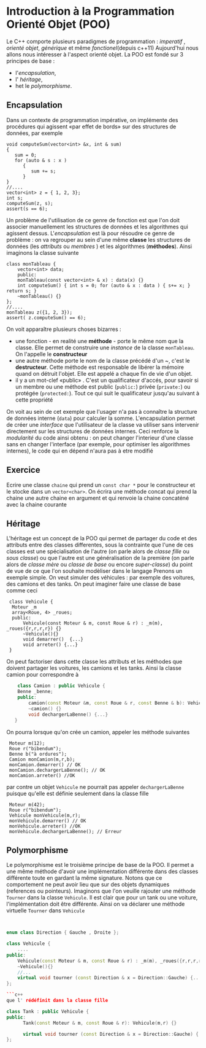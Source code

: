 Introduction à la Programmation Orienté Objet (POO)
===================================================
Le C++ comporte plusieurs paradigmes de programmation : *imperatif* , *orienté objet*, *générique* et même
*fonctionel*(depuis c++11)
Aujourd'hui nous allons nous intéresser à l'aspect orienté objet. La POO est fondé sur 3 principes de base :  
 - l'*encapsulation*, 
 - l' *héritage*, 
 - het le *polymorphisme*.

Encapsulation
----------------
Dans un contexte de programmation impérative, on implémente des procédures qui agissent «par effet de bords» 
sur des structures de données, par exemple
    

    void computeSum(vector<int> &x, int & sum)
    {
       sum = 0; 
       for (auto & s : x )
          {
             sum += s;
          }
    }
    //....
    vector<int> z = { 1, 2, 3};
    int s;
    computeSum(z, s);
    assert(s == 6);


Un problème de l'utilisation de ce genre de fonction est que l'on doit associer manuellement les structures de données et 
les algorithmes qui agissent dessus. L'*encapsulation* est là pour résoudre ce genre de problème : on va regrouper 
au sein d'une même **classe** les structures de données (les *attributs* ou *membres* ) et les algorithmes (**méthodes**). 
Ainsi imaginons la classe suivante


    class monTableau {
        vector<int> data;
        public:
        monTableau(const vector<int> & x) : data(x) {}
        int computeSum() { int s = 0; for (auto & x : data ) { s+= x; } return s; }
        ~monTableau() {}
    };
    //....
    monTableau z({1, 2, 3});
    assert( z.computeSum() == 6);


On voit apparaître plusieurs choses bizarres :
 - une fonction  - en realité une **méthode** - porte le même nom que la classe. Elle permet de construire une _instance_ 
 de la classe `monTableau`. On l'appelle le **constructeur**
 - une autre méthode porte le nom de la classe précédé d'un ~, c'est le **destructeur**. Cette méthode est responsable
 de libérer la mémoire quand on détruit l'objet. Elle est appelé a chaque fin de vie d'un objet.
 - il y a un mot-clef «public» . C'est un qualificateur d'accés, pour savoir si un membre ou une méthode est public (`public:`)
 privée (`private:`) ou protégée (`protected:`). Tout ce qui suit le qualificateur jusqu'au suivant à cette propriété

On voit au sein de cet exemple que l'usager n'a pas à connaître la structure de données interne (`data`) pour calculer 
la somme. L'encapsulation permet de créer une _interface_ que l'utilisateur de la classe va utiliser sans intervenir directement
sur les structures de données internes. Ceci renforce la _modularité_ du code ainsi obtenu : on peut changer l'interieur d'une 
classe sans en changer l'interface (par exemple, pour optimiser les algorithmes internes), le code qui en dépend n'aura pas à etre modifié 
## Exercice 
Ecrire une classe `chaine` qui prend un `const char *` pour le constructeur et le stocke dans un `vector<char>`. On écrira 
une méthode concat qui prend la chaine une autre chaine en argument et qui renvoie la chaine concaténé avec la chaine courante

Héritage 
--------
L'héritage est un concept de la POO qui permet de partager du code et des attributs entre des classes differentes, sous la 
contrainte que l'une de ces classes est une spécialisation de l'autre (on parle alors de _classe fille_ ou _sous classe_) ou 
que l'autre est une généralisation de la première (on parle alors de _classe mère_ ou _classe de base_ ou encore _super-classe_)
du point de vue de ce que l'on souhaite modèliser dans le langage
Prenons un exemple simple. On veut simuler des véhicules : par exemple des voitures, des camions et des tanks.
On peut imaginer faire une classe de base comme ceci

     
     class Vehicule {
      Moteur _m  
      array<Roue, 4> _roues;
      public:
          Vehicule(const Moteur & m, const Roue & r) : _m(m), _roues({r,r,r,r}) {}
          ~Vehicule(){}
          void demarrer()  {...}
          void arreter() {...}
     }

On peut factoriser dans cette classe les attributs et les méthodes que doivent partager les voitures, les camions et les tanks.
Ainsi la classe camion pour correspondre  à 
    
```c++
    class Camion : public Vehicule {
    Benne _benne;
    public:
        camion(const Moteur &m, const Roue & r, const Benne & b): Vehicule(m,r), _benne(b) {}
        ~camion() {}
        void dechargerLaBenne() {...}
   }
```

On pourra lorsque qu'on crée un camion, appeler les méthode suivantes

     Moteur m(12);
     Roue r("bibendum");
     Benne b("à ordures");
     Camion monCamion(m,r,b);
     monCamion.demarrer() // OK
     monCamion.dechargerLaBenne(); // OK
     monCamion.arreter() //OK

par contre un objet `Vehicule` ne pourrait pas appeler `dechargerLaBenne` puisque qu'elle est définie seulement dans la classe
fille

     Moteur m(42);
     Roue r("bibendum");
     Vehicule monVehicule(m,r);
     monVehicule.demarrer() // OK
     monVehicule.arreter() //OK
     monVehicule.dechargerLaBenne(); // Erreur

Polymorphisme
-------------
Le polymorphisme est le troisième principe de base de la POO. Il permet a une même méthode d'avoir une implémentation différente dans des classes 
différente toute en gardant la même signature. Notons que ce comportement ne peut avoir lieu que sur des objets dynamiques (references ou pointeurs).
Imaginons que l'on veuille rajouter une méthode `Tourner` dans la classe `Vehicule`. Il est clair que pour un tank ou une voiture, l'implémentation
doit être différente. Ainsi on va déclarer une méthode virtuelle `Tourner` dans `Vehicule`

```c++


enum class Direction { Gauche , Droite };

class Vehicule {
    ....
public:
    Vehicule(const Moteur & m, const Roue & r) : _m(m), _roues({r,r,r,r}) {}
    ~Vehicule(){}
    //...
    virtual void tourner (const Direction & x = Direction::Gauche) {...} 
};

```c++
que l' rédéfinit dans la classe fille

class Tank : public Vehicule {
public:
      Tank(const Moteur & m, const Roue & r): Vehicule(m,r) {}

      virtual void tourner (const Direction & x = Direction::Gauche) {...}
};

```
